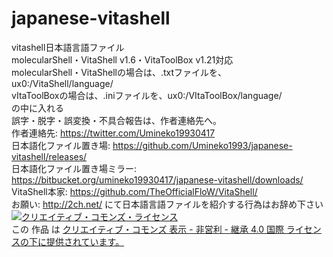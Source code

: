 # japanese-vitashell
vitashell日本語言語ファイル<br />
molecularShell・VitaShell v1.6・VitaToolBox v1.21対応<br />
molecularShell・VitaShellの場合は、.txtファイルを、ux0:/VitaShell/language/<br />
vItaToolBoxの場合は、.iniファイルを、ux0:/VItaToolBox/language/<br />
の中に入れる<br />
誤字・脱字・誤変換・不具合報告は、作者連絡先へ。<br />
作者連絡先: https://twitter.com/Umineko19930417<br />
日本語化ファイル置き場: https://github.com/Umineko1993/japanese-vitashell/releases/<br />
日本語化ファイル置き場ミラー: https://bitbucket.org/umineko19930417/japanese-vitashell/downloads/<br />
VitaShell本家: https://github.com/TheOfficialFloW/VitaShell/<br />
お願い: http://2ch.net/ にて日本語言語ファイルを紹介する行為はお辞め下さい<br />
<a rel="license" href="http://creativecommons.org/licenses/by-nc-sa/4.0/"><img alt="クリエイティブ・コモンズ・ライセンス" style="border-width:0" src="https://i.creativecommons.org/l/by-nc-sa/4.0/88x31.png" /></a><br />
この 作品 は <a rel="license" href="http://creativecommons.org/licenses/by-nc-sa/4.0/">クリエイティブ・コモンズ 表示 - 非営利 - 継承 4.0 国際 ライセンスの下に提供されています。</a><br />
